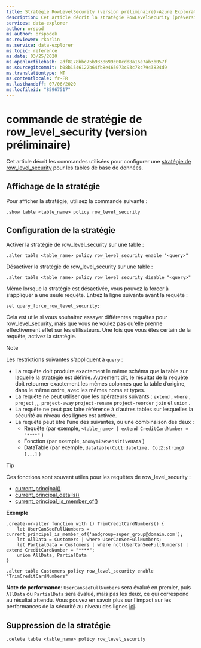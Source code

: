 ```yaml
---
title: Stratégie RowLevelSecurity (version préliminaire)-Azure Explorateur de données | Microsoft Docs
description: Cet article décrit la stratégie RowLevelSecurity (préversion) dans Azure Explorateur de données.
services: data-explorer
author: orspod
ms.author: orspodek
ms.reviewer: rkarlin
ms.service: data-explorer
ms.topic: reference
ms.date: 03/25/2020
ms.openlocfilehash: 2df8178bbc75b9338699c00cdd8a16e7ab3b057f
ms.sourcegitcommit: b08b1546122b64fb8e465073c93c78c7943824d9
ms.translationtype: MT
ms.contentlocale: fr-FR
ms.lasthandoff: 07/06/2020
ms.locfileid: "85967517"
---
```

# <a name="row_level_security-policy-command-preview"></a>commande de stratégie de row_level_security (version préliminaire)

Cet article décrit les commandes utilisées pour configurer une [stratégie de row_level_security](rowlevelsecuritypolicy.md) pour les tables de base de données.

## <a name="displaying-the-policy"></a>Affichage de la stratégie

Pour afficher la stratégie, utilisez la commande suivante :

```kusto
.show table <table_name> policy row_level_security
```

## <a name="configuring-the-policy"></a>Configuration de la stratégie

Activer la stratégie de row_level_security sur une table :

```kusto
.alter table <table_name> policy row_level_security enable "<query>"
```

Désactiver la stratégie de row_level_security sur une table :

```kusto
.alter table <table_name> policy row_level_security disable "<query>"
```

Même lorsque la stratégie est désactivée, vous pouvez la forcer à s’appliquer à une seule requête. Entrez la ligne suivante avant la requête :

`set query_force_row_level_security;`

Cela est utile si vous souhaitez essayer différentes requêtes pour row_level_security, mais que vous ne voulez pas qu’elle prenne effectivement effet sur les utilisateurs. Une fois que vous êtes certain de la requête, activez la stratégie.

> [!NOTE]
> Les restrictions suivantes s’appliquent à `query` :
>
> * La requête doit produire exactement le même schéma que la table sur laquelle la stratégie est définie. Autrement dit, le résultat de la requête doit retourner exactement les mêmes colonnes que la table d’origine, dans le même ordre, avec les mêmes noms et types.
> * La requête ne peut utiliser que les opérateurs suivants : `extend` , `where` , `project` ,,, `project-away` `project-rename` `project-reorder` `join` et `union` .
> * La requête ne peut pas faire référence à d’autres tables sur lesquelles la sécurité au niveau des lignes est activée.
> * La requête peut être l’une des suivantes, ou une combinaison des deux :
>    * Requête (par exemple, `<table_name> | extend CreditCardNumber = "****"` )
>    * Fonction (par exemple, `AnonymizeSensitiveData` )
>    * DataTable (par exemple, `datatable(Col1:datetime, Col2:string) [...]` )

> [!TIP]
> Ces fonctions sont souvent utiles pour les requêtes de row_level_security :
> * [current_principal()](../query/current-principalfunction.md)
> * [current_principal_details()](../query/current-principal-detailsfunction.md)
> * [current_principal_is_member_of()](../query/current-principal-ismemberoffunction.md)

**Exemple**

```kusto
.create-or-alter function with () TrimCreditCardNumbers() {
    let UserCanSeeFullNumbers = current_principal_is_member_of('aadgroup=super_group@domain.com');
    let AllData = Customers | where UserCanSeeFullNumbers;
    let PartialData = Customers | where not(UserCanSeeFullNumbers) | extend CreditCardNumber = "****";
    union AllData, PartialData
}

.alter table Customers policy row_level_security enable "TrimCreditCardNumbers"
```

**Note de performance**: `UserCanSeeFullNumbers` sera évalué en premier, puis `AllData` ou `PartialData` sera évalué, mais pas les deux, ce qui correspond au résultat attendu.
Vous pouvez en savoir plus sur l’impact sur les performances de la sécurité au niveau des lignes [ici](rowlevelsecuritypolicy.md#performance-impact-on-queries).

## <a name="deleting-the-policy"></a>Suppression de la stratégie

```kusto
.delete table <table_name> policy row_level_security
```
